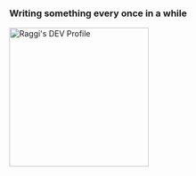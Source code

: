 ### Writing something every once in a while  
<a href="https://dev.to/ragrag">
  <img src="https://d2fltix0v2e0sb.cloudfront.net/dev-badge.svg" alt="Raggi's DEV Profile" height="250" width="250">
</a>
        

<!--
**ragrag/ragrag** is a ✨ _special_ ✨ repository because its `README.md` (this file) appears on your GitHub profile.

Here are some ideas to get you started:

- 🔭 I’m currently working on ...
- 🌱 I’m currently learning ...
- 👯 I’m looking to collaborate on ...
- 🤔 I’m looking for help with ...
- 💬 Ask me about ...
- 📫 How to reach me: ...
- 😄 Pronouns: ...
- ⚡ Fun fact: ...
-->
